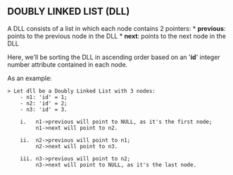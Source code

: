 ## DOUBLY LINKED LIST (DLL)

A DLL consists of a list in which each node contains 2 pointers:
	* __previous__: points to the previous node in the DLL
	* __next__: points to the next node in the DLL

Here, we'll be sorting the DLL in ascending order based on an '__id__' integer number attribute contained in each node. 

As an example:

	> Let dll be a Doubly Linked List with 3 nodes:
		- n1: 'id' = 1;
		- n2: 'id' = 2;
		- n3: 'id' = 3.

		i.   n1->previous will point to NULL, as it's the first node;
			 n1->next will point to n2.

		ii.  n2->previous will point to n1;
			 n2->next will point to n3.

		iii. n3->previous will point to n2;
			 n3->next will point to NULL, as it's the last node.
